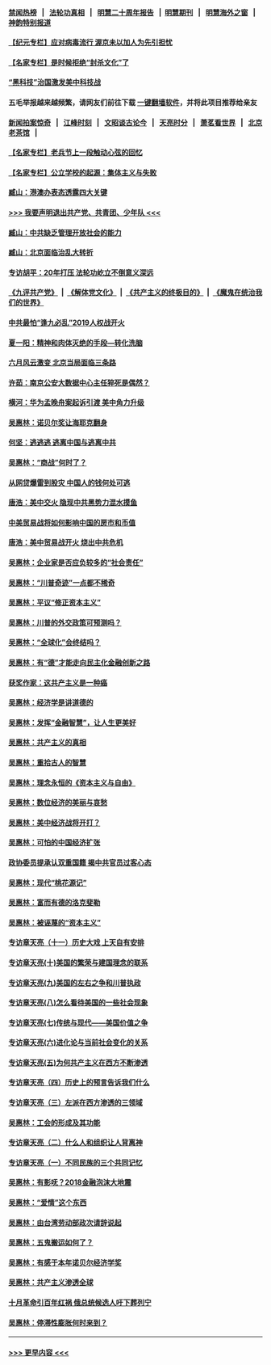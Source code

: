 #### [禁闻热榜](热点新闻.md?=0)  &nbsp;&nbsp;|&nbsp;&nbsp; [法轮功真相](https://github.com/gfw-breaker/truth/blob/master/README.md?=0) &nbsp;&nbsp;|&nbsp;&nbsp; [明慧二十周年报告](https://github.com/gfw-breaker/mh-reports/blob/master/README.md?=0) &nbsp;&nbsp;|&nbsp;&nbsp;[明慧期刊](https://github.com/gfw-breaker/mh-qikan) &nbsp;&nbsp;|&nbsp;&nbsp; [明慧海外之窗](https://github.com/gfw-breaker/mh-news/blob/master/README.md?=0) &nbsp;&nbsp;|&nbsp;&nbsp; [神韵特别报道](https://github.com/gfw-breaker/mh-news/blob/master/shenyun.md?=0)
#### [【纪元专栏】应对病毒流行 渥京未以加人为先引担忧](../pages/nsc423/n11875714.md?t=03160202) 
#### [【名家专栏】是时候拒绝“封杀文化”了](../pages/nsc423/n11814093.md?t=03160202) 
#### [“黑科技”治国激发美中科技战](../pages/nsc423/n11638056.md?t=03160202) 
#### 五毛举报越来越频繁，请网友们前往下载 [一键翻墙软件](https://github.com/gfw-breaker/ssr-accounts)，并将此项目推荐给亲友
#### [新闻拍案惊奇](https://github.com/gfw-breaker/banned-news/blob/master/pages/link4.md) &nbsp;&nbsp;|&nbsp;&nbsp; [江峰时刻](https://github.com/gfw-breaker/banned-news/blob/master/pages/link4.md) &nbsp;&nbsp;|&nbsp;&nbsp; [文昭谈古论今](https://github.com/gfw-breaker/banned-news/blob/master/pages/link4.md) &nbsp;&nbsp;|&nbsp;&nbsp; [天亮时分](https://github.com/gfw-breaker/banned-news/blob/master/pages/link4.md) &nbsp;&nbsp;|&nbsp;&nbsp; [萧茗看世界](https://github.com/gfw-breaker/banned-news/blob/master/pages/link4.md) &nbsp;&nbsp;|&nbsp;&nbsp; [北京老茶馆](https://github.com/gfw-breaker/banned-news/blob/master/pages/link4.md) &nbsp;&nbsp;|&nbsp;&nbsp; 
#### [【名家专栏】老兵节上一段触动心弦的回忆](../pages/nsc423/n11646016.md?t=03160202) 
#### [【名家专栏】公立学校的起源：集体主义与失败](../pages/nsc423/n11601833.md?t=03160202) 
#### [臧山：港澳办表态透露四大关键](../pages/nsc423/n11421628.md?t=03160202) 
#### [>>> 我要声明退出共产党、共青团、少年队 <<<](https://github.com/begood0513/goodnews/blob/master/quit/letter.md) 
#### [臧山：中共缺乏管理开放社会的能力](../pages/nsc423/n11407457.md?t=03160202) 
#### [臧山：北京面临治乱大转折](../pages/nsc423/n11406895.md?t=03160202) 
#### [专访胡平：20年打压 法轮功屹立不倒意义深远](../pages/nsc423/n11398800.md?t=03160202) 
#### [《九评共产党》](https://github.com/begood0513/9ping.md/blob/master/README.md) &nbsp;|&nbsp; [《解体党文化》](../../../../jtdwh.md/blob/master/README.md)  &nbsp;|&nbsp; [《共产主义的终极目的》](../../../../gczydzjmd.md/blob/master/README.md) &nbsp;|&nbsp; [《魔鬼在统治我们的世界》](../../../../mgztzwmdsj.md/blob/master/README.md) 
#### [中共最怕“逢九必乱”2019人权战开火](../pages/nsc423/n11385248.md?t=03160202) 
#### [夏一阳：精神和肉体灭绝的手段—转化洗脑](../pages/nsc423/n11368250.md?t=03160202) 
#### [六月风云激变 北京当局面临三条路](../pages/nsc423/n11313668.md?t=03160202) 
#### [许茹：南京公安大数据中心主任猝死是偶然？](../pages/nsc423/n11064744.md?t=03160202) 
#### [横河：华为孟晚舟案起诉引渡 美中角力升级](../pages/nsc423/n11027230.md?t=03160202) 
#### [吴惠林：诺贝尔奖让海耶克翻身](../pages/nsc423/n10890049.md?t=03160202) 
#### [何坚：逃逃逃 逃离中国与逃离中共](../pages/nsc423/n10592891.md?t=03160202) 
#### [吴惠林：“商战”何时了？](../pages/nsc423/n10573558.md?t=03160202) 
#### [从网贷爆雷到股灾 中国人的钱何处可逃](../pages/nsc423/n10572800.md?t=03160202) 
#### [唐浩：美中交火 隐现中共黑势力混水摸鱼](../pages/nsc423/n10544040.md?t=03160202) 
#### [中美贸易战将如何影响中国的房市和币值](../pages/nsc423/n10543697.md?t=03160202) 
#### [唐浩：美中贸易战开火 烧出中共危机](../pages/nsc423/n10540126.md?t=03160202) 
#### [吴惠林：企业家是否应负较多的“社会责任”](../pages/nsc423/n10535022.md?t=03160202) 
#### [吴惠林：“川普奇迹”一点都不稀奇](../pages/nsc423/n10512808.md?t=03160202) 
#### [吴惠林：平议“修正资本主义”](../pages/nsc423/n10495724.md?t=03160202) 
#### [吴惠林：川普的外交政策可预测吗？](../pages/nsc423/n10462387.md?t=03160202) 
#### [吴惠林：“全球化”会终结吗？](../pages/nsc423/n10452838.md?t=03160202) 
#### [吴惠林：有“德”才能走向民主化金融创新之路](../pages/nsc423/n10432292.md?t=03160202) 
#### [获奖作家：这共产主义是一种癌](../pages/nsc423/n10431541.md?t=03160202) 
#### [吴惠林：经济学是讲道德的](../pages/nsc423/n10398014.md?t=03160202) 
#### [吴惠林：发挥“金融智慧”，让人生更美好](../pages/nsc423/n10375019.md?t=03160202) 
#### [吴惠林：共产主义的真相](../pages/nsc423/n10351394.md?t=03160202) 
#### [吴惠林：重拾古人的智慧](../pages/nsc423/n10337691.md?t=03160202) 
#### [吴惠林：理念永恒的《资本主义与自由》](../pages/nsc423/n10316274.md?t=03160202) 
#### [吴惠林：数位经济的美丽与哀愁](../pages/nsc423/n10292946.md?t=03160202) 
#### [吴惠林：美中经济战将开打？](../pages/nsc423/n10258825.md?t=03160202) 
#### [吴惠林：可怕的中国经济扩张](../pages/nsc423/n10219147.md?t=03160202) 
#### [政协委员提承认双重国籍 揭中共官员过客心态](../pages/nsc423/n10208809.md?t=03160202) 
#### [吴惠林：现代“桃花源记”](../pages/nsc423/n10185234.md?t=03160202) 
#### [吴惠林：富而有德的洛克斐勒](../pages/nsc423/n10142264.md?t=03160202) 
#### [吴惠林：被诬蔑的“资本主义”](../pages/nsc423/n10124816.md?t=03160202) 
#### [专访章天亮（十一）历史大戏 上天自有安排](../pages/nsc423/n10094905.md?t=03160202) 
#### [专访章天亮(十)美国的繁荣与建国理念的联系](../pages/nsc423/n10094899.md?t=03160202) 
#### [专访章天亮(九)美国的左右之争和川普执政](../pages/nsc423/n10094889.md?t=03160202) 
#### [专访章天亮(八)怎么看待美国的一些社会现象](../pages/nsc423/n10094857.md?t=03160202) 
#### [专访章天亮(七)传统与现代——美国价值之争](../pages/nsc423/n10093140.md?t=03160202) 
#### [专访章天亮(六)进化论与当前社会变化的关系](../pages/nsc423/n10092036.md?t=03160202) 
#### [专访章天亮(五)为何共产主义在西方不断渗透](../pages/nsc423/n10083620.md?t=03160202) 
#### [专访章天亮（四）历史上的预言告诉我们什么](../pages/nsc423/n10083606.md?t=03160202) 
#### [专访章天亮（三）左派在西方渗透的三领域](../pages/nsc423/n10081115.md?t=03160202) 
#### [吴惠林：工会的形成及其功能](../pages/nsc423/n10080633.md?t=03160202) 
#### [专访章天亮（二）什么人和组织让人背离神](../pages/nsc423/n10076637.md?t=03160202) 
#### [专访章天亮（一）不同民族的三个共同记忆](../pages/nsc423/n10074188.md?t=03160202) 
#### [吴惠林：有影呒？2018金融泡沫大地震](../pages/nsc423/n10040534.md?t=03160202) 
#### [吴惠林：“爱情”这个东西](../pages/nsc423/n10019423.md?t=03160202) 
#### [吴惠林：由台湾劳动部政次请辞说起](../pages/nsc423/n9979679.md?t=03160202) 
#### [吴惠林：五鬼搬运如何了？](../pages/nsc423/n9925338.md?t=03160202) 
#### [吴惠林：有感于本年诺贝尔经济学奖](../pages/nsc423/n9871883.md?t=03160202) 
#### [吴惠林：共产主义渗透全球](../pages/nsc423/n9812748.md?t=03160202) 
#### [十月革命引百年红祸 俄总统候选人吁下葬列宁](../pages/nsc423/n9810182.md?t=03160202) 
#### [吴惠林：停滞性膨胀何时来到？](../pages/nsc423/n9764136.md?t=03160202) 

----
#### [ >>> 更早内容 <<< ](../indexes/nsc423-earlier.md)

